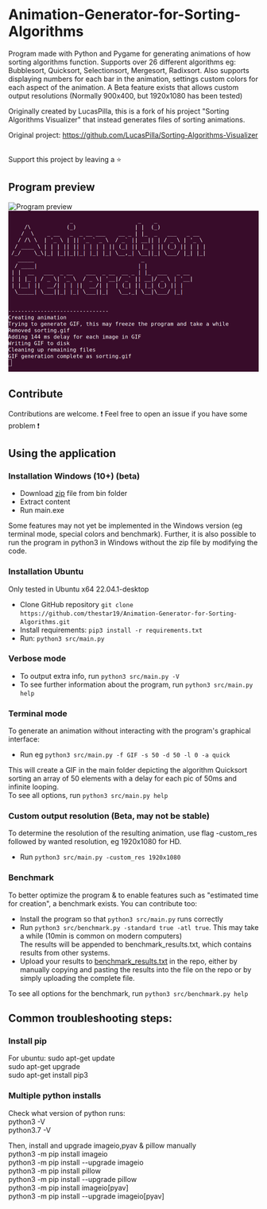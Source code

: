 # Animation-Generator-for-Sorting-Algorithms
Program made with Python and Pygame for generating animations of how sorting algorithms function.
Supports over 26 different algorithms eg: Bubblesort, Quicksort, Selectionsort, Mergesort, Radixsort.
Also supports displaying numbers for each bar in the animation, settings custom colors for each aspect of the animation.
A Beta feature exists that allows custom output resolutions (Normally 900x400, but 1920x1080 has been tested)

Originally created by LucasPilla, this is a fork of his project "Sorting Algorithms Visualizer" that instead generates files of sorting animations.

Original project: https://github.com/LucasPilla/Sorting-Algorithms-Visualizer

 \
Support this project by leaving a :star:

## Program preview
<img src="res/sorting_thumbnail.gif" alt="Program preview" width="450" height=600>

<img src="res/terminal_view.png" alt="Terminal preview" width="520" height=324>

## Contribute
Contributions are welcome.
:exclamation: Feel free to open an issue if you have some problem :exclamation:

## Using the application

### Installation Windows (10+) (beta)
- Download [zip](https://github.com/thestar19/Animation-Generator-for-Sorting-Algorithms/raw/main/bin/Animation-Generator-for-Sorting-Algorithms_beta.zip) file from bin folder
- Extract content
- Run main.exe
  
Some features may not yet be implemented in the Windows version (eg terminal mode, special colors and benchmark).
Further, it is also possible to run the program in python3 in Windows without the zip file by modifying the code.


### Installation Ubuntu
Only tested in Ubuntu x64 22.04.1-desktop
- Clone GitHub repository `git clone https://github.com/thestar19/Animation-Generator-for-Sorting-Algorithms.git`
- Install requirements: `pip3 install -r requirements.txt`
- Run: `python3 src/main.py`
### Verbose mode
- To output extra info, run `python3 src/main.py -V`
- To see further information about the program, run `python3 src/main.py help`
### Terminal mode
To generate an animation without interacting with the program's graphical interface:
- Run eg `python3 src/main.py -f GIF -s 50 -d 50 -l 0 -a quick`
  
This will create a GIF in the main folder depicting the algorithm Quicksort sorting an array of 50 elements with a delay for each pic of 50ms and infinite looping.\
To see all options, run `python3 src/main.py help`

### Custom output resolution (Beta, may not be stable)
To determine the resolution of the resulting animation, use flag -custom_res followed by wanted resolution, eg 1920x1080 for HD.
- Run `python3 src/main.py -custom_res 1920x1080`

### Benchmark
To better optimize the program & to enable features such as "estimated time for creation", a benchmark exists.
You can contribute too:
- Install the program so that `python3 src/main.py` runs correctly
- Run `python3 src/benchmark.py -standard true -atl true`. This may take a while (10min is common on modern computers) \
    The results will be appended to benchmark_results.txt, which contains results from other systems.
- Upload your results to [benchmark_results.txt](benchmark_results.txt) in the repo, either by manually copying and pasting the results into the file on the repo or by simply uploading the complete file.


To see all options for the benchmark, run `python3 src/benchmark.py help`

## Common troubleshooting steps:
### Install pip
For ubuntu: sudo apt-get update\
            sudo apt-get upgrade\
            sudo apt-get install pip3


### Multiple python installs
Check what version of python runs:\
  python3 -V\
  python3.7 -V
  
Then, install and upgrade imageio,pyav & pillow manually\
  python3 -m pip install imageio\
  python3 -m pip install --upgrade imageio\
  python3 -m pip install pillow\
  python3 -m pip install --upgrade pillow\
  python3 -m pip install imageio[pyav]\
  python3 -m pip install --upgrade imageio[pyav]
